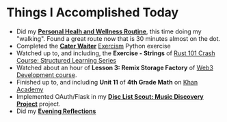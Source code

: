 # Things I Accomplished Today

- Did my **[Personal Healh and Wellness Routine](../../routines/2024/personal-health-and-wellness-routine/personal-health-and-wellness-routine-2024-week-2.md)**, this time doing my "walking". Found a great route now that is 30 minutes almost on the dot.
- Completed the **[Cater Waiter](https://exercism.org/tracks/python/exercises/cater-waiter)** [Exercism](https://exercism.org) Python exercise
- Watched up to, and including, the **Exercise - Strings** of [Rust 101 Crash Course: Structured Learning Series](https://www.youtube.com/watch?v=lzKeecy4OmQ)
- Watched about an hour of **Lesson 3: Remix Storage Factory** of [Web3 Development course](https://www.youtube.com/watch?v=gyMwXuJrbJQ).
- Finished up to, and including **Unit 11** of **4th Grade Math** on [Khan Academy](https://www.khanacademy.org)
- Implemented OAuth/Flask in my **[Disc List Scout: Music Discovery Project](https://github.com/evorhard/Disc-List-Scout--Music-Discovery)** project.
- Did my **[Evening Reflections](../../routines/evening-reflections.md)**
